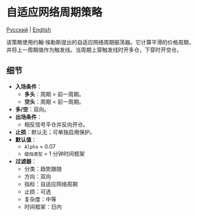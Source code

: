 # 自适应网络周期策略
[Русский](README_ru.md) | [English](README.md)

该策略使用约翰·埃勒斯提出的自适应网络周期振荡器。它计算平滑的价格周期，并将上一周期值作为触发线。当周期上穿触发线时开多仓，下穿时开空仓。

## 细节

- **入场条件**：
  - **多头**：周期 > 前一周期。
  - **空头**：周期 < 前一周期。
- **多/空**：双向。
- **出场条件**：
  - 相反信号平仓并反向开仓。
- **止损**：默认无；可单独启用保护。
- **默认值**：
  - `Alpha` = 0.07
  - `蜡烛类型` = 1 分钟时间框架
- **过滤器**：
  - 分类：趋势跟随
  - 方向：双向
  - 指标：自适应网络周期
  - 止损：可选
  - 复杂度：中等
  - 时间框架：日内
